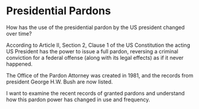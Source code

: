 Presidential Pardons
====================

How has the use of the presidential pardon by the US president changed
over time?

According to Article II, Section 2, Clause 1 of the US Constitution the
acting US President has the power to issue a full pardon, reversing a
criminal conviction for a federal offense (along with its legal effects)
as if it never happened.

The Office of the Pardon Attorney was created in 1981, and the records
from president George H.W. Bush are now listed.

I want to examine the recent records of granted pardons and understand
how this pardon power has changed in use and frequency.
